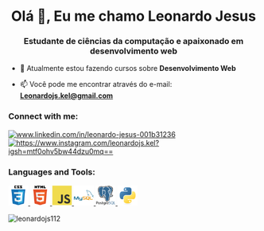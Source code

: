 <h1 align="center">Olá 👋, Eu me chamo Leonardo Jesus</h1>
<h3 align="center">Estudante de ciências da computação e apaixonado em desenvolvimento web</h3>

- 🌱 Atualmente estou fazendo cursos sobre **Desenvolvimento Web**

- 📫 Você pode me encontrar através do e-mail: **Leonardojs.kel@gmail.com**

<h3 align="left">Connect with me:</h3>
<p align="left">
<a href="https://linkedin.com/in/www.linkedin.com/in/leonardo-jesus-001b31236" target="blank"><img align="center" src="https://raw.githubusercontent.com/rahuldkjain/github-profile-readme-generator/master/src/images/icons/Social/linked-in-alt.svg" alt="www.linkedin.com/in/leonardo-jesus-001b31236" height="30" width="40" /></a>
<a href="https://instagram.com/https://www.instagram.com/leonardojs.kel?igsh=mtf0ohv5bw44dzu0mq==" target="blank"><img align="center" src="https://raw.githubusercontent.com/rahuldkjain/github-profile-readme-generator/master/src/images/icons/Social/instagram.svg" alt="https://www.instagram.com/leonardojs.kel?igsh=mtf0ohv5bw44dzu0mq==" height="30" width="40" /></a>
</p>

<h3 align="left">Languages and Tools:</h3>
<p align="left"> <a href="https://www.w3schools.com/css/" target="_blank" rel="noreferrer"> <img src="https://raw.githubusercontent.com/devicons/devicon/master/icons/css3/css3-original-wordmark.svg" alt="css3" width="40" height="40"/> </a> <a href="https://www.w3.org/html/" target="_blank" rel="noreferrer"> <img src="https://raw.githubusercontent.com/devicons/devicon/master/icons/html5/html5-original-wordmark.svg" alt="html5" width="40" height="40"/> </a> <a href="https://developer.mozilla.org/en-US/docs/Web/JavaScript" target="_blank" rel="noreferrer"> <img src="https://raw.githubusercontent.com/devicons/devicon/master/icons/javascript/javascript-original.svg" alt="javascript" width="40" height="40"/> </a> <a href="https://www.mysql.com/" target="_blank" rel="noreferrer"> <img src="https://raw.githubusercontent.com/devicons/devicon/master/icons/mysql/mysql-original-wordmark.svg" alt="mysql" width="40" height="40"/> </a> <a href="https://www.postgresql.org" target="_blank" rel="noreferrer"> <img src="https://raw.githubusercontent.com/devicons/devicon/master/icons/postgresql/postgresql-original-wordmark.svg" alt="postgresql" width="40" height="40"/> </a> <a href="https://www.python.org" target="_blank" rel="noreferrer"> <img src="https://raw.githubusercontent.com/devicons/devicon/master/icons/python/python-original.svg" alt="python" width="40" height="40"/> </a> </p>

<p><img align="center" src="https://github-readme-stats.vercel.app/api/top-langs?username=leonardojs112&show_icons=true&locale=en&layout=compact" alt="leonardojs112" /></p>
